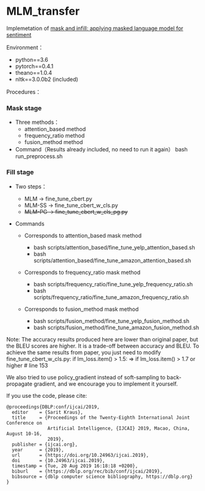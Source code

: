 # MLM_transfer
Implemetation of [mask and infill: applying masked language model for sentiment](https://www.ijcai.org/proceedings/2019/732)

Environment：
  - python==3.6
  - pytorch==0.4.1
  - theano==1.0.4
  - nltk==3.0.0b2 (included)
  
Procedures：
### Mask stage
- Three methods：
  - attention_based method
  - frequency_ratio method
  - fusion_method method
- Command（Results already included, no need to run it again）
  bash run_preprocess.sh 

### Fill stage
- Two steps：
  - MLM -> fine_tune_cbert.py
  - MLM-SS -> fine_tune_cbert_w_cls.py
  - ~~MLM-PG -> fine_tune_cbert_w_cls_pg.py~~
  
- Commands
  - Corresponds to attention_based mask method
    - bash scripts/attention_based/fine_tune_yelp_attention_based.sh
    - bash scripts/attention_based/fine_tune_amazon_attention_based.sh
   
  - Corresponds to frequency_ratio mask method
    - bash scripts/frequency_ratio/fine_tune_yelp_frequency_ratio.sh
    - bash scripts/frequency_ratio/fine_tune_amazon_frequency_ratio.sh
    
  - Corresponds to fusion_method mask method
    - bash scripts/fusion_method/fine_tune_yelp_fusion_method.sh
    - bash scripts/fusion_method/fine_tune_amazon_fusion_method.sh
    
 Note: The accuracy results produced here are lower than original paper, but the BLEU scores are higher. It is a trade-off between 
 accuracy and BLEU. To achieve the same results from paper, you just need to modify fine_tune_cbert_w_cls.py:
 if lm_loss.item() > 1.5: => if lm_loss.item() > 1.7 or higher # line 153
 
 We also tried to use policy_gradient instead of soft-sampling to back-propagate gradient, and we encourage you to implement it yourself.

If you use the code, please cite:
```
@proceedings{DBLP:conf/ijcai/2019,
  editor    = {Sarit Kraus},
  title     = {Proceedings of the Twenty-Eighth International Joint Conference on
               Artificial Intelligence, {IJCAI} 2019, Macao, China, August 10-16,
               2019},
  publisher = {ijcai.org},
  year      = {2019},
  url       = {https://doi.org/10.24963/ijcai.2019},
  doi       = {10.24963/ijcai.2019},
  timestamp = {Tue, 20 Aug 2019 16:18:18 +0200},
  biburl    = {https://dblp.org/rec/bib/conf/ijcai/2019},
  bibsource = {dblp computer science bibliography, https://dblp.org}
}
```
